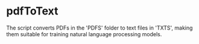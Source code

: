 # pdfToText
 The script converts PDFs in the 'PDFS' folder to text files in 'TXTS', making them suitable for training natural language processing models.
